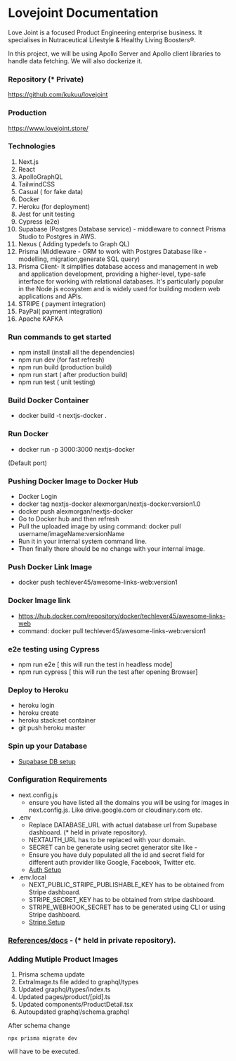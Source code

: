 # Lovejoint Documentation

Love Joint is a  focused  Product Engineering enterprise business. It specialises in Nutraceutical  Lifestyle & Healthy Living Boosters®.

In this project, we will be using Apollo Server and Apollo client libraries to handle data fetching. We will also dockerize it. 

### Repository (* Private)

https://github.com/kukuu/lovejoint

### Production

https://www.lovejoint.store/

### Technologies

1. Next.js
2. React 
3. ApolloGraphQL 
4. TailwindCSS
5. Casual ( for fake data)
6. Docker
7. Heroku (for deployment) 
8. Jest for unit testing
9. Cypress (e2e)
10. Supabase (Postgres Database service) - middleware to connect Prisma Studio to Postgres in AWS. 
11. Nexus ( Adding typedefs to Graph QL)
12. Prisma (Middleware -  ORM to work with Postgres Database like - modelling, migration,generate SQL query)
13. Prisma Client- It simplifies database access and management in web and application development, providing a higher-level, type-safe interface for working with
relational databases. It's particularly popular in the Node.js ecosystem and is widely used for building modern web applications and APIs.
14. STRIPE ( payment integration)
15. PayPal( payment integration)
16. Apache KAFKA

### Run commands to get started

- npm install (install all the dependencies)
- npm run dev (for fast refresh)
- npm run build (production build)
- npm run start ( after production build)
- npm run test ( unit testing)

### Build Docker Container

- docker build -t nextjs-docker .

### Run Docker

- docker run -p 3000:3000 nextjs-docker

(Default port)

### Pushing Docker Image to Docker Hub

- Docker Login
- docker tag nextjs-docker alexmorgan/nextjs-docker:version1.0
- docker push alexmorgan/nextjs-docker
- Go to Docker hub and then refresh
- Pull the uploaded image by using command: docker pull username/imageName:versionName
- Run it in your internal system command line.
- Then finally there should be no change with your internal image.

### Push Docker Link Image

- docker push techlever45/awesome-links-web:version1

### Docker Image link

- https://hub.docker.com/repository/docker/techlever45/awesome-links-web
- command: docker pull techlever45/awesome-links-web:version1

### e2e testing using Cypress

- npm run e2e [ this will run the test in headless mode]
- npm run cypress [ this will run the test after opening Browser]

### Deploy to Heroku

- heroku login
- heroku create
- heroku stack:set container
- git push heroku master

### Spin up your Database

- [Supabase DB setup](docs/databaseSetup.md)

### Configuration Requirements

- next.config.js
  - ensure you have listed all the domains you will be using for images in next.config.js. Like drive.google.com or cloudinary.com etc.
- .env
  - Replace DATABASE_URL with actual database url from Supabase dashboard. (* held in private repository).
  - NEXTAUTH_URL has to be replaced with your domain.
  - SECRET can be generate using secret generator site like -
  - Ensure you have duly populated all the id and secret field for different auth provider like Google, Facebook, Twitter etc.
  - [ Auth Setup](docs/authProviders.md)
- .env.local
  - NEXT_PUBLIC_STRIPE_PUBLISHABLE_KEY has to be obtained from Stripe dashboard.
  - STRIPE_SECRET_KEY has to be obtained from stripe dashboard.
  - STRIPE_WEBHOOK_SECRET has to be generated using CLI or using Stripe dashboard.
  - [Stripe Setup](docs/stripeSetup.md)

### [References/docs](docs/allReferences.md) - (* held in private repository).

### Adding Mutiple Product Images
1. Prisma schema update
2. ExtraImage.ts file added to graphql/types
3. Updated graphql/types/index.ts
4. Updated pages/product/[pid].ts
5. Updated components/ProductDetail.tsx
6. Autoupdated graphql/schema.graphql

After schema change 

```
npx prisma migrate dev

```
will have to be executed.
